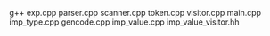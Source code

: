 g++ exp.cpp parser.cpp scanner.cpp token.cpp visitor.cpp main.cpp imp_type.cpp gencode.cpp imp_value.cpp imp_value_visitor.hh

